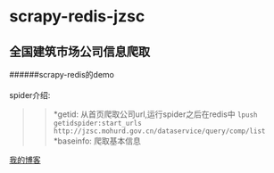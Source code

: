 # scrapy-redis-jzsc
## 全国建筑市场公司信息爬取

######scrapy-redis的demo<br>
<br>
spider介绍:<br>
>>*getid: 从首页爬取公司url,运行spider之后在redis中 `lpush getidspider:start_urls http://jzsc.mohurd.gov.cn/dataservice/query/comp/list`<br>
>>*baseinfo: 爬取基本信息<br>


[我的博客](http://www.cnblogs.com/Hed-geh0g/)